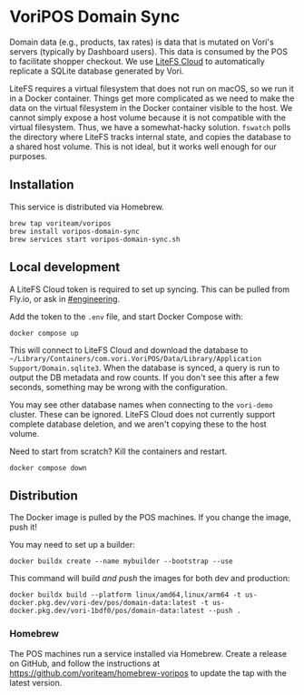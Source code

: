 # VoriPOS Domain Sync

Domain data (e.g., products, tax rates) is data that is mutated on Vori's servers (typically by Dashboard users). This
data is consumed by the POS to facilitate shopper checkout. We use [LiteFS Cloud](https://fly.io/docs/litefs/) to
automatically replicate a SQLite database generated by Vori.

LiteFS requires a virtual filesystem that does not run on macOS, so we run it in a Docker container. Things get more
complicated as we need to make the data on the virtual filesystem in the Docker container visible to the host. We cannot
simply expose a host volume because it is not compatible with the virtual filesystem. Thus, we have a somewhat-hacky
solution. `fswatch` polls the directory where LiteFS tracks internal state, and copies the database to a shared host
volume. This is not ideal, but it works well enough for our purposes.

## Installation
This service is distributed via Homebrew.

```shell
brew tap voriteam/voripos
brew install voripos-domain-sync
brew services start voripos-domain-sync.sh
```

## Local development
A LiteFS Cloud token is required to set up syncing. This can be pulled from Fly.io, or ask
in [#engineering](https://voriworkspace.slack.com/archives/CS49ASVEU).

Add the token to the `.env` file, and start Docker Compose with:

```shell
docker compose up
```

This will connect to LiteFS Cloud and download the database to `~/Library/Containers/com.vori.VoriPOS/Data/Library/Application Support/Domain.sqlite3`.
When the database is synced, a query is run to output the DB metadata and row counts. If you don't see this after a few
seconds, something may be wrong with the configuration.

You may see other database names when connecting to the `vori-demo` cluster. These can be ignored.
LiteFS Cloud does not currently support complete database deletion, and we aren't copying these to the host volume.

Need to start from scratch? Kill the containers and restart.

```shell
docker compose down
```

## Distribution
The Docker image is pulled by the POS machines. If you change the image, push it!

You may need to set up a builder:

```shell
docker buildx create --name mybuilder --bootstrap --use
```

This command will build _and push_ the images for both dev and production:

```shell
docker buildx build --platform linux/amd64,linux/arm64 -t us-docker.pkg.dev/vori-dev/pos/domain-data:latest -t us-docker.pkg.dev/vori-1bdf0/pos/domain-data:latest --push .
```

### Homebrew
The POS machines run a service installed via Homebrew. Create a release on GitHub, and follow the instructions at 
https://github.com/voriteam/homebrew-voripos to update the tap with the latest version.
